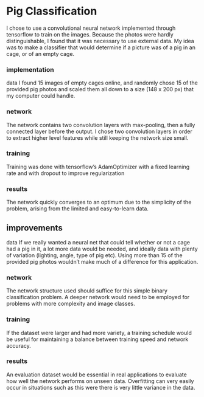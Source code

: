# Pig Classification 

I chose to use a convolutional neural network implemented through tensorflow to train on the images.  Because the photos were hardly distinguishable, I found that it was necessary to use external data. My idea was to make a classifier that would determine if a picture was of a pig in an cage, or of an empty cage. 

### implementation 
data
I found 15 images of empty cages online, and randomly chose 15 of the provided pig photos and scaled them all down to a size (148 x 200 px) that my computer could handle. 

### network
The network contains two convolution layers with max-pooling, then a fully connected layer before the output. I chose two convolution layers in order to extract higher level features while still keeping the network size small. 

### training
Training was done with tensorflow’s AdamOptimizer with a fixed learning rate and with dropout to improve regularization

### results
The network quickly converges to an optimum due to the simplicity of the problem, arising from the limited and easy-to-learn data. 

## improvements 
data
If we really wanted a neural net that could tell whether or not a cage had a pig in it, a lot more data would be needed, and ideally data with plenty of variation (lighting, angle, type of pig etc). Using more than 15 of the provided pig photos wouldn’t make much of a difference for this application. 

### network
The network structure used should suffice for this simple binary classification problem. A deeper network would need to be employed for problems with more complexity and image classes. 

### training
If the dataset were larger and had more variety, a training schedule would be useful for maintaining a balance between training speed and network accuracy. 

### results
An evaluation dataset would be essential in real applications to evaluate how well the network performs on unseen data. Overfitting can very easily occur in situations such as this were there is very little variance in the data. 

